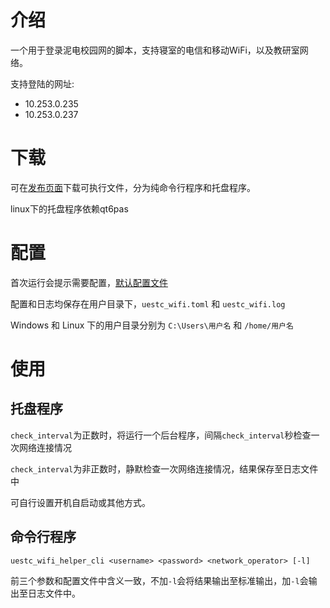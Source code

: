 # 介绍

一个用于登录泥电校园网的脚本，支持寝室的电信和移动WiFi，以及教研室网络。

支持登陆的网址:
* 10.253.0.235
* 10.253.0.237

# 下载

可在[发布页面](https://github.com/kewuaa/uestc_wifi_helper/releases)下载可执行文件，分为纯命令行程序和托盘程序。

linux下的托盘程序依赖qt6pas

# 配置

首次运行会提示需要配置，[默认配置文件](./template.toml)

配置和日志均保存在用户目录下，`uestc_wifi.toml` 和 `uestc_wifi.log`

Windows 和 Linux 下的用户目录分别为 `C:\Users\用户名` 和 `/home/用户名`

# 使用

## 托盘程序

`check_interval`为正数时，将运行一个后台程序，间隔`check_interval`秒检查一次网络连接情况

`check_interval`为非正数时，静默检查一次网络连接情况，结果保存至日志文件中

可自行设置开机自启动或其他方式。

## 命令行程序

```
uestc_wifi_helper_cli <username> <password> <network_operator> [-l]
```

前三个参数和配置文件中含义一致，不加`-l`会将结果输出至标准输出，加`-l`会输出至日志文件中。
